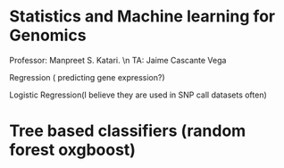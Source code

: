 # Statistics and Machine learning for Genomics

Professor: Manpreet S. Katari. \n
TA: Jaime Cascante Vega

Regression ( predicting gene expression?)

Logistic Regression(I believe they are used in  SNP call datasets often)

# Tree based classifiers (random forest oxgboost)